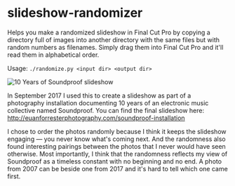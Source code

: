 # slideshow-randomizer

Helps you make a randomized slideshow in Final Cut Pro by copying a directory full of images into another directory with the same files but with random numbers as filenames. Simply drag them into Final Cut Pro and it'll read them in alphabetical order.

Usage: `./randomize.py <input dir> <output dir>`

![10 Years of Soundproof slideshow](https://c1.staticflickr.com/5/4471/23677360798_287e69703e_c_d.jpg)

In September 2017 I used this to create a slideshow as part of a photography installation documenting 10 years of an electronic music collective named Soundproof. You can find the final slideshow here: http://euanforresterphotography.com/soundproof-installation

I chose to order the photos randomly because I think it keeps the slideshow engaging — you never know what's coming next. And the randomness also found interesting pairings between the photos that I never would have seen otherwise. Most importantly, I think that the randomness reflects my view of Soundproof as a timeless constant with no beginning and no end. A photo from 2007 can be beside one from 2017 and it's hard to tell which one came first.
